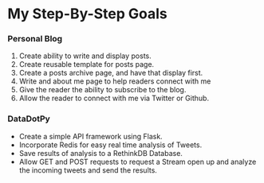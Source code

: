 # My Step-By-Step Goals

### Personal Blog
1. Create ability to write and display posts.
2. Create reusable template for posts page.
3. Create a posts archive page, and have that display first.
4. Write and about me page to help readers connect with me
5. Give the reader the ability to subscribe to the blog.
6. Allow the reader to connect with me via Twitter or Github.


### DataDotPy
* Create a simple API framework using Flask.
* Incorporate Redis for easy real time analysis of Tweets.
* Save results of analysis to a RethinkDB Database.
* Allow GET and POST requests to request a Stream open up and analyze the incoming tweets and send the results.
